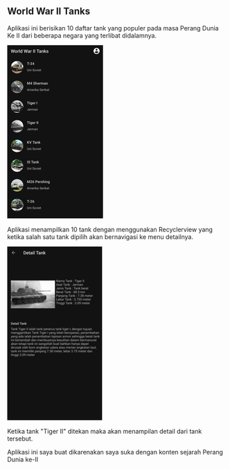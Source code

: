 ## World War II Tanks

Aplikasi ini berisikan 10 daftar tank yang populer pada masa Perang Dunia Ke II dari beberapa negara yang terlibat didalamnya.

![](https://raw.githubusercontent.com/dionpouw/Submission/master/111.jpg)

Aplikasi menampilkan 10 tank dengan menggunakan Recyclerview yang ketika salah satu tank dipilih akan bernavigasi ke menu detailnya.

![](https://raw.githubusercontent.com/dionpouw/Submission/master/22.jpg)

Ketika tank "Tiger II" ditekan maka akan menampilan detail dari tank tersebut.

Aplikasi ini saya buat dikarenakan saya suka dengan konten sejarah Perang Dunia ke-II

